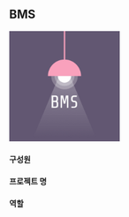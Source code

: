 ## BMS
<div>
  <img width="200" src="https://github.com/BMS-Bitacademy/BMS/blob/master/img/logo.png">
</div>



#### 구성원 
#### 프로젝트 명
#### 역할
